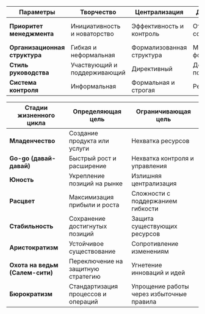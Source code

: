 | **Параметры**                | **Творчество**          | **Централизация**     | **Делегирование**      | **Координация**       | **Сотрудничество**      |
|------------------------------|-------------------------|-----------------------|------------------------|-----------------------|-------------------------|
| **Приоритет менеджмента**    | Инициативность и новаторство | Эффективность и контроль | Ответственность сотрудников | Синхронизация процессов | Командная работа и взаимопомощь |
| **Организационная структура** | Гибкая и неформальная   | Формализованная структура | Меньшая формализация   | Комбинированная        | Матричная структура      |
| **Стиль руководства**        | Участвующий и поддерживающий | Директивный            | Доверительный и поддерживающий | Координирующий         | Партнерский              |
| **Система контроля**         | Информальная            | Формальная и строгая  | Результативная         | Процессуальная        | Результативная и совместная |


| **Стадии жизненного цикла** | **Определяющая цель**                   | **Ограничивающая цель**               |
|------------------------------|-----------------------------------------|--------------------------------------|
| **Младенчество**             | Создание продукта или услуги            | Нехватка ресурсов                    |
| **Go-go (давай-давай)**      | Быстрый рост и расширение               | Нехватка контроля и управления       |
| **Юность**                   | Укрепление позиций на рынке             | Излишняя централизация               |
| **Расцвет**                  | Максимизация прибыли и роста            | Сложности с поддержанием гибкости    |
| **Стабильность**             | Сохранение достигнутых позиций          | Защита существующих ресурсов         |
| **Аристократизм**           | Устойчивое существование                | Сопротивление изменениям             |
| **Охота на ведьм (Салем-сити)** | Переключение на защитную стратегию | Угнетение инноваций и идей           |
| **Бюрократизм**             | Стандартизация процессов и операций     | Упрощение работы через избыточные правила |
